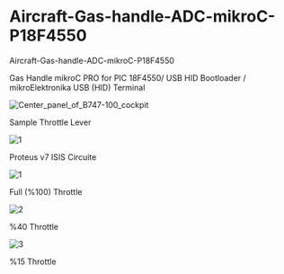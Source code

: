 # Aircraft-Gas-handle-ADC-mikroC-P18F4550
Aircraft-Gas-handle-ADC-mikroC-P18F4550

Gas Handle mikroC PRO for PIC 18F4550/ USB HID Bootloader / mikroElektronika USB (HID) Terminal

![Center_panel_of_B747-100_cockpit](https://user-images.githubusercontent.com/47052707/84162589-38dd1880-aa79-11ea-93d7-299f94171268.jpg)

Sample Throttle Lever

![1](https://user-images.githubusercontent.com/47052707/84162786-6f1a9800-aa79-11ea-8339-4dfdc66866fc.png)

Proteus v7 ISIS Circuite

![1](https://user-images.githubusercontent.com/47052707/84160611-0af6d480-aa77-11ea-9fdd-41ff76f1a4dd.png)

Full (%100) Throttle

![2](https://user-images.githubusercontent.com/47052707/84160635-13e7a600-aa77-11ea-8d1b-227a18d7cdd7.png)

%40 Throttle

![3](https://user-images.githubusercontent.com/47052707/84160667-1ba74a80-aa77-11ea-87c1-4eeddcba1c11.png)

%15 Throttle
